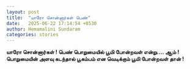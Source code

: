 ```yaml
---
layout: post
title:  "யாரோ சொன்னார்கள் பெண்"
date:   2025-06-22 17:14:54 +0530
author: Hemamalini Sundaram
categories: stories
---
```


**யாரோ சொன்னார்கள் ! பெண் பொறுமையில் பூமி போன்றவள் என்று\.... ஆம் ! பொறுமையின்
அளவு கடந்தால் பூகம்பம் என வெடிக்கும் பூமி போன்றவள் தான் !**
